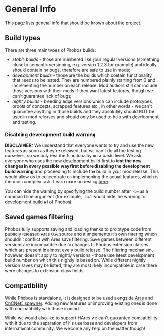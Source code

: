 # General Info

This page lists general info that should be known about the project.

## Build types

There are three main types of Phobos builds:
- *stable builds* - those are numbered like your regular versions (something close to semantic versioning, e.g. version 1.2.3 for example) and ideally should contain no bugs, therefore are safe to use in mods;
- *development builds* - those are the builds which contain functionality that needs to be tested. They are numbered plainly starting from 0 and incrementing the number on each release. Mod authors still can include those versions with their mods if they want latest features, though we can't guarantee lack of bugs;
- *nightly builds* - bleeding edge versions which can include prototypes, proofs of concepts, scrapped features etc., in other words - we can't guarantee anything in those builds and they absolutely should NOT be used in mod releases and should only be used to help with development and testing.

### Disabling development build warning

**DISCLAIMER:** We understand that everyone wants to try and use the new features as soon as they're released, but we can't do all the testing ourselves, so we only test the functionality on a basic level. We ask everyone who uses the new development build first to **test the new changes in every possible way first before disabling the development build warning** and proceeding to include the build in your mod release. This would allow us to concentrate on implementing the actual features, which is the most complex task. Learn more on testing [here](Contributing.md#testing).

You can hide the warning by specifying the build number after `-b=` as a command line argument (for example, `-b=1` would hide the warning for development build #1 of Phobos).

## Saved games filtering

Phobos fully supports saving and loading thanks to prototype code from publicly released Ares 0.A source and it implements it's own filtering which shouldn't conflict with Ares save filtering. Save games between different versions are incompatible due to changes to Phobos extension classes which are present in almost every build release. The filtering mechanism, hovewer, doesn't apply to nightly versions - those use latest development build number on which this nightly is based on. While different nightly version saves may be listed, they are most likely incompatible in case there were changes to extension class fields.

## Compatibility

While Phobos is standalone, it is designed to be used alongside [Ares](https://ares.strategy-x.com) and [CnCNet5 spawner](https://github.com/CnCNet/cncnet-for-ares). Adding new features or improving existing ones is done with compatibility with those in mind.

While we would also like to support HAres we can't guarantee compatibility with it due to the separation of it's userbase and developers from international community. We welcome any help on the matter though!